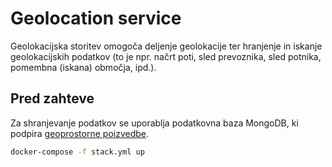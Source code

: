 # Geolocation service

Geolokacijska storitev omogoča deljenje geolokacije ter hranjenje in iskanje geolokacijskih podatkov (to je npr. načrt poti, sled prevoznika, sled potnika, pomembna (iskana) območja, ipd.).

## Pred zahteve 

Za shranjevanje podatkov se uporablja podatkovna baza MongoDB, ki podpira [geoprostorne poizvedbe](https://docs.mongodb.com/manual/geospatial-queries).

```bash
docker-compose -f stack.yml up
```
